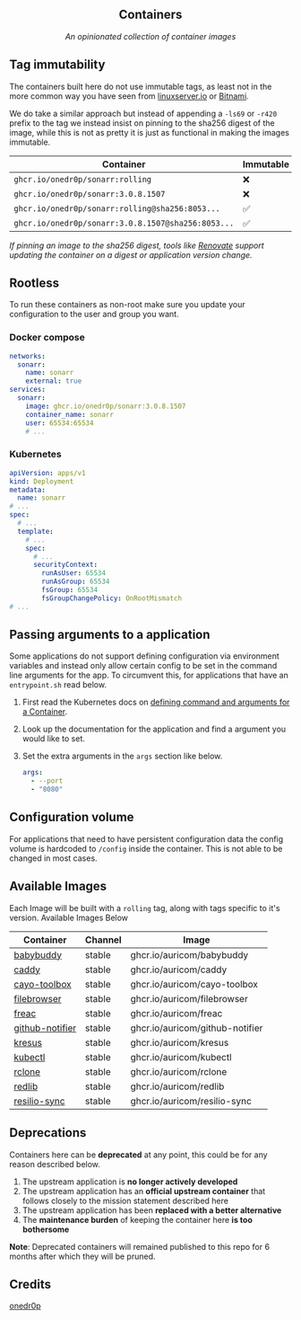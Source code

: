 <!---
NOTE: AUTO-GENERATED FILE
to edit this file, instead edit its template at: ./scripts/templates/README.md.j2
-->
<div align="center">


## Containers

_An opinionated collection of container images_

</div>

## Tag immutability

The containers built here do not use immutable tags, as least not in the more common way you have seen from [linuxserver.io](https://fleet.linuxserver.io/) or [Bitnami](https://bitnami.com/stacks/containers).

We do take a similar approach but instead of appending a `-ls69` or `-r420` prefix to the tag we instead insist on pinning to the sha256 digest of the image, while this is not as pretty it is just as functional in making the images immutable.

| Container                                          | Immutable |
|----------------------------------------------------|-----------|
| `ghcr.io/onedr0p/sonarr:rolling`                   | ❌         |
| `ghcr.io/onedr0p/sonarr:3.0.8.1507`                | ❌         |
| `ghcr.io/onedr0p/sonarr:rolling@sha256:8053...`    | ✅         |
| `ghcr.io/onedr0p/sonarr:3.0.8.1507@sha256:8053...` | ✅         |

_If pinning an image to the sha256 digest, tools like [Renovate](https://github.com/renovatebot/renovate) support updating the container on a digest or application version change._

## Rootless

To run these containers as non-root make sure you update your configuration to the user and group you want.

### Docker compose

```yaml
networks:
  sonarr:
    name: sonarr
    external: true
services:
  sonarr:
    image: ghcr.io/onedr0p/sonarr:3.0.8.1507
    container_name: sonarr
    user: 65534:65534
    # ...
```

### Kubernetes

```yaml
apiVersion: apps/v1
kind: Deployment
metadata:
  name: sonarr
# ...
spec:
  # ...
  template:
    # ...
    spec:
      # ...
      securityContext:
        runAsUser: 65534
        runAsGroup: 65534
        fsGroup: 65534
        fsGroupChangePolicy: OnRootMismatch
# ...
```

## Passing arguments to a application

Some applications do not support defining configuration via environment variables and instead only allow certain config to be set in the command line arguments for the app. To circumvent this, for applications that have an `entrypoint.sh` read below.

1. First read the Kubernetes docs on [defining command and arguments for a Container](https://kubernetes.io/docs/tasks/inject-data-application/define-command-argument-container/).
2. Look up the documentation for the application and find a argument you would like to set.
3. Set the extra arguments in the `args` section like below.

    ```yaml
    args:
      - --port
      - "8080"
    ```

## Configuration volume

For applications that need to have persistent configuration data the config volume is hardcoded to `/config` inside the container. This is not able to be changed in most cases.

## Available Images

Each Image will be built with a `rolling` tag, along with tags specific to it's version. Available Images Below

Container | Channel | Image
--- | --- | ---
[babybuddy](https://github.com/auricom/pkgs/container/babybuddy) | stable | ghcr.io/auricom/babybuddy
[caddy](https://github.com/auricom/pkgs/container/caddy) | stable | ghcr.io/auricom/caddy
[cayo-toolbox](https://github.com/auricom/pkgs/container/cayo-toolbox) | stable | ghcr.io/auricom/cayo-toolbox
[filebrowser](https://github.com/auricom/pkgs/container/filebrowser) | stable | ghcr.io/auricom/filebrowser
[freac](https://github.com/auricom/pkgs/container/freac) | stable | ghcr.io/auricom/freac
[github-notifier](https://github.com/auricom/pkgs/container/github-notifier) | stable | ghcr.io/auricom/github-notifier
[kresus](https://github.com/auricom/pkgs/container/kresus) | stable | ghcr.io/auricom/kresus
[kubectl](https://github.com/auricom/pkgs/container/kubectl) | stable | ghcr.io/auricom/kubectl
[rclone](https://github.com/auricom/pkgs/container/rclone) | stable | ghcr.io/auricom/rclone
[redlib](https://github.com/auricom/pkgs/container/redlib) | stable | ghcr.io/auricom/redlib
[resilio-sync](https://github.com/auricom/pkgs/container/resilio-sync) | stable | ghcr.io/auricom/resilio-sync


## Deprecations

Containers here can be **deprecated** at any point, this could be for any reason described below.

1. The upstream application is **no longer actively developed**
2. The upstream application has an **official upstream container** that follows closely to the mission statement described here
3. The upstream application has been **replaced with a better alternative**
4. The **maintenance burden** of keeping the container here **is too bothersome**

**Note**: Deprecated containers will remained published to this repo for 6 months after which they will be pruned.

## Credits

[onedr0p](https://github.com/onedr0p/containers)